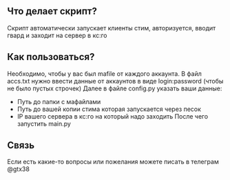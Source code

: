 ## Что делает скрипт?
Скрипт автоматически запускает клиенты стим, авторизуется, вводит гвард и заходит на сервер в кс:го

## Как пользоваться?
Необходимо, чтобы у вас был mafile от каждого аккаунта.
В файл accs.txt нужно ввести данные от аккаунтов в виде login:password (чтобы не было пустых строчек)
Далее в файле config.py указать ваши данные:
- Путь до папки с мафайлами
- Путь до вашей копии стима которая запускается через песок
- IP вашего сервера в кс:го на который надо заходить
После чего запустить main.py

## Связь
Если есть какие-то вопросы или пожелания можете писать в телеграм @gtx38
